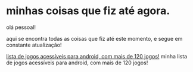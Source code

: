 ﻿# minhas coisas que fiz até agora.

olá pessoal!


 aqui se encontra todas as coisas que fiz até este momento, e segue em constante atualização!






[lista de jogos acessíveis para android, com mais de 120 jogos!](https://azurejoga.github.io/lista-de-jogos-atualizada-para-android-acessiveis)
minha lista de jogos acessíveis para android, com mais de 120 jogos!